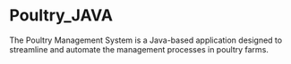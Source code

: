 # Poultry_JAVA
The Poultry Management System is a Java-based application designed to streamline and automate the management processes in poultry farms.
